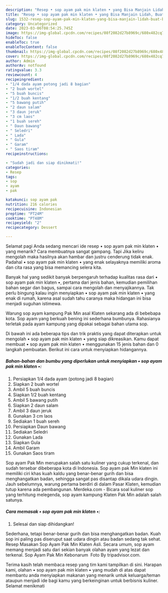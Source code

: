 ```yaml
---
description: "Resep • sop ayam pak min klaten • yang Bisa Manjain Lidah, Buat Buka Puasa Menggugah Selera"
title: "Resep • sop ayam pak min klaten • yang Bisa Manjain Lidah, Buat Buka Puasa Menggugah Selera"
slug: 1532-resep-sop-ayam-pak-min-klaten-yang-bisa-manjain-lidah-buat-buka-puasa-menggugah-selera
category: Uncategorized
date: 2023-03-06T08:54:25.745Z
image: https://img-global.cpcdn.com/recipes/08f2082d27b8969c/680x482cq70/sop-ayam-pak-min-klaten-foto-resep-utama.jpg
hideToc: false
enableToc: true
enableTocContent: false
thumbnail: https://img-global.cpcdn.com/recipes/08f2082d27b8969c/680x482cq70/sop-ayam-pak-min-klaten-foto-resep-utama.jpg
cover: https://img-global.cpcdn.com/recipes/08f2082d27b8969c/680x482cq70/sop-ayam-pak-min-klaten-foto-resep-utama.jpg
author: Admin
authorAv: notfound
ratingvalue: 3.3
reviewcount: 4
recipeingredient:
- "1/4 dada ayam potong jadi 8 bagian"
- "2 buah wortel"
- "5 buah buncis"
- "1/2 buah kentang"
- "5 bawang putih"
- "2 daun salam"
- "3 daun jeruk"
- "3 cm laos"
- "1 buah sereh"
- " Daun bawang"
- " Seledri"
- " Lada"
- " Gula"
- " Garam"
- " Saos tiram"
recipeinstructions:

- "Sudah jadi dan siap dinikmati!"
categories:
- Resep
tags:
- sop
- ayam
- pak

katakunci: sop ayam pak 
nutrition: 216 calories
recipecuisine: Indonesian
preptime: "PT24M"
cooktime: "PT48M"
recipeyield: "2"
recipecategory: Dessert

---
```



Selamat pagi Anda sedang mencari ide resep • sop ayam pak min klaten • yang menarik? Cara membuatnya sangat gampang. Tapi Jika keliru mengolah maka hasilnya akan hambar dan justru cenderung tidak enak. Padahal • sop ayam pak min klaten • yang enak selayaknya memiliki aroma dan cita rasa yang bisa memancing selera kita.


Banyak hal yang sedikit banyak berpengaruh terhadap kualitas rasa dari • sop ayam pak min klaten •, pertama dari jenis bahan, kemudian pemilihan bahan segar dan bagus, sampai cara mengolah dan menyajikannya. Tak perlu bingung kalau ingin menyiapkan • sop ayam pak min klaten • yang enak di rumah, karena asal sudah tahu caranya maka hidangan ini bisa menjadi suguhan istimewa.

Warung sop ayam kampung Pak Min asal Klaten sekarang ada di bebebapa kota. Sop ayam yang berkuah bening ini sederhana bumbunya. Rahasianya terletak pada ayam kampung yang dipakai sebagai bahan utama sop.


Di bawah ini ada beberapa tips dan trik praktis yang dapat diterapkan untuk mengolah • sop ayam pak min klaten • yang siap dikreasikan. Kamu dapat membuat • sop ayam pak min klaten • menggunakan 15 jenis bahan dan 0 langkah pembuatan. Berikut ini cara untuk menyiapkan hidangannya.

<!--inarticleads1-->

##### Bahan-bahan dan bumbu yang diperlukan untuk menyiapkan • sop ayam pak min klaten •:

1. Persiapkan 1/4 dada ayam (potong jadi 8 bagian)
1. Siapkan 2 buah wortel
1. Ambil 5 buah buncis
1. Siapkan 1/2 buah kentang
1. Ambil 5 bawang putih
1. Siapkan 2 daun salam
1. Ambil 3 daun jeruk
1. Gunakan 3 cm laos
1. Sediakan 1 buah sereh
1. Persiapkan  Daun bawang
1. Sediakan  Seledri
1. Gunakan  Lada
1. Siapkan  Gula
1. Ambil  Garam
1. Gunakan  Saos tiram


Sop ayam Pak Min merupakan salah satu kuliner yang cukup terkenal, dan sudah tersebar dibeberapa kota di Indonesia. Sop ayam pak Min klaten ini memiliki ciri khas kuah kaldu yang benar-benar gurih dan bisa menghangatkan badan, sehingga sangat pas disantap dikala udara dingin. Jauh sebelumnya, warung pertama berdiri di dalam Pasar Klaten, kemudian tutup karena ada pembangunan. Merdeka.com - Bicara soal kuliner sop yang terhitung melegenda, sop ayam kampung Klaten Pak Min adalah salah satunya. 

<!--inarticleads2-->

##### Cara memasak • sop ayam pak min klaten •:


1. Selesai dan siap dihidangkan!

Sederhana, tetapi benar-benar gurih dan bisa menghangatkan badan. Kuah sop ini paling pas diseruput saat udara dingin atau badan sedang tak sehat. Resep Masakan Sop Ayam Pak Min Klaten Asli. Secara umum, sop ayam memang menjadi satu dari sekian banyak olahan ayam yang lezat dan terkenal. Sop Ayam Pak Min Kebonarum ️ Foto By tripadvisor.com. 

Terima kasih telah membaca resep yang tim kami tampilkan di sini. Harapan kami, olahan • sop ayam pak min klaten • yang mudah di atas dapat membantu anda menyiapkan makanan yang menarik untuk keluarga/teman ataupun menjadi ide bagi kamu yang berkeinginan untuk berbisnis kuliner. Selamat menikmati
